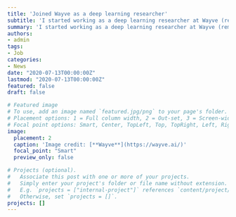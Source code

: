 ```yaml
---
title: 'Joined Wayve as a deep learning researcher'
subtitle: 'I started working as a deep learning researcher at Wayve (remotely from Montreal due to pandemic restrictions)'
summary: 'I started working as a deep learning researcher at Wayve (remotely from Montreal due to pandemic restrictions)'
authors:
- admin
tags:
- Job
categories:
- News
date: "2020-07-13T00:00:00Z"
lastmod: "2020-07-13T00:00:00Z"
featured: false
draft: false

# Featured image
# To use, add an image named `featured.jpg/png` to your page's folder.
# Placement options: 1 = Full column width, 2 = Out-set, 3 = Screen-width
# Focal point options: Smart, Center, TopLeft, Top, TopRight, Left, Right, BottomLeft, Bottom, BottomRight
image:
  placement: 2
  caption: 'Image credit: [**Wayve**](https://wayve.ai/)'
  focal_point: "Smart"
  preview_only: false

# Projects (optional).
#   Associate this post with one or more of your projects.
#   Simply enter your project's folder or file name without extension.
#   E.g. `projects = ["internal-project"]` references `content/project/deep-learning/index.md`.
#   Otherwise, set `projects = []`.
projects: []
---
```

